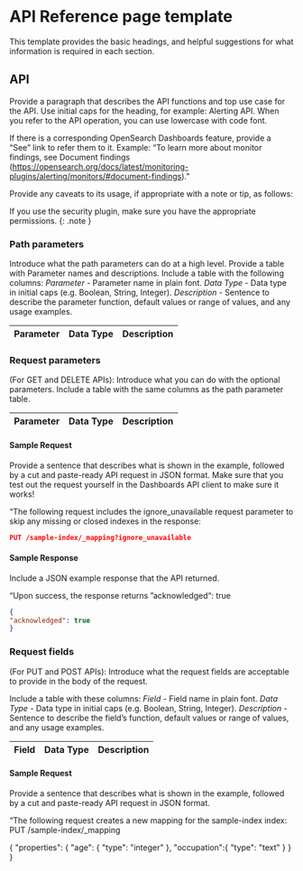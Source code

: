 # API Reference page template

This template provides the basic headings, and helpful suggestions for what information is required in each section.

## <Name of API> API

Provide a paragraph that describes the API functions and top use case for the API. Use initial caps for the heading, for example: Alerting API. When you refer to the API operation, you can use lowercase with code font.

If there is a corresponding OpenSearch Dashboards feature, provide a “See” link to refer them to it. 
Example:  “To learn more about monitor findings, see Document findings (https://opensearch.org/docs/latest/monitoring-plugins/alerting/monitors/#document-findings).”

Provide any caveats to its usage, if appropriate with a note or tip, as follows:

If you use the security plugin, make sure you have the appropriate permissions.
{: .note }

### Path parameters

Introduce what the path parameters can do at a high level. Provide a table with Parameter names and descriptions. Include a table with the following columns:
*Parameter* - Parameter name in plain font.
*Data Type* - Data type in initial caps (e.g. Boolean, String, Integer).
*Description* - Sentence to describe the parameter function, default values or range of values, and any usage examples.

Parameter | Data Type | Description
:--- | :--- | :---


### Request parameters

(For GET and DELETE APIs): Introduce what you can do with the optional parameters. Include a table with the same columns as the path parameter table.

Parameter | Data Type | Description
:--- | :--- | :---

#### Sample Request

Provide a sentence that describes what is shown in the example, followed by a cut and paste-ready API request in JSON format. Make sure that you test out the request yourself in the Dashboards API client to make sure it works!

“The following request includes the ignore_unavailable request parameter to skip any missing or closed indexes in the response:

```json
PUT /sample-index/_mapping?ignore_unavailable
```

#### Sample Response

Include a JSON example response that the API returned.

“Upon success, the response returns ”acknowledged“: true
```json
{
"acknowledged": true
}
```

### Request fields

(For PUT and POST APIs): Introduce what the request fields are acceptable to provide in the body of the request.

Include a table with these columns: 
*Field* - Field name in plain font.
*Data Type* - Data type in initial caps (e.g. Boolean, String, Integer).
*Description* - Sentence to describe the field’s function, default values or range of values, and any usage examples.

Field | Data Type | Description
:--- | :--- | :--- 


#### Sample Request

Provide a sentence that describes what is shown in the example, followed by a cut and paste-ready API request in JSON format.

“The following request creates a new mapping for the sample-index index:
PUT /sample-index/_mapping

{
  "properties": {
    "age": {
      "type": "integer"
    },
    "occupation":{
      "type": "text"
    }
  }
}
